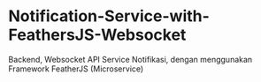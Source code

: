 # Notification-Service-with-FeathersJS-Websocket
Backend, Websocket API Service Notifikasi, dengan menggunakan Framework FeatherJS (Microservice)

